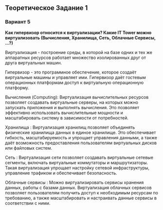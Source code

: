 ## Теоретическое Задание 1

### Вариант 5

**Как гипервизор относится к виртуализации? Какие IT Tower можно виртуализовать (Вычисления, Хранилища, Сеть, Облачные Сервисы, …?)**

Виртуализация - построение среды, в которой на базе одних и тех же аппаратных ресурсов работает множество изолированных друг от друга виртуальных машин. 

Гипервизор - это программное обеспечение, которое создаёт виртуальные машины и управляет ими. Гипервизор даёт гостевым операционных платформам доступ к виртуальную операционную платформу.

Вычисления (Computing): Виртуализация вычислительных ресурсов позволяет создавать виртуальные серверы, на которых можно запускать приложения и выполнять вычисления. Это позволяет эффективно использовать вычислительные мощности и масштабировать систему в зависимости от потребностей.

Хранилища : Виртуализация хранилищ позволяет объединять физические хранилища данных в единое хранилище. Это обеспечивает гибкость, масштабируемость и упрощает управления данными, а также даёт возможность предоставления пользователям виртуальных дисков или файловых систем.

Сеть : Виртуализация сети позволяет создавать виртуальные сетевые сегменты, включать виртуальные коммутаторы и маршрутизаторы. Такая виртуализация упрощает настройку сетевой инфраструктуры, управление трафиком и обеспечивает безопасность.

Облачные сервисы : Можно виртуализировать сервисы хранения данных, работы с базами данных. Виртуализация облачных сервисов позволяет пользователям получить доступ к необходимым ресурсам по требованию, а также масштабировать и настраивать данные сервисы в соответствии с ними.
